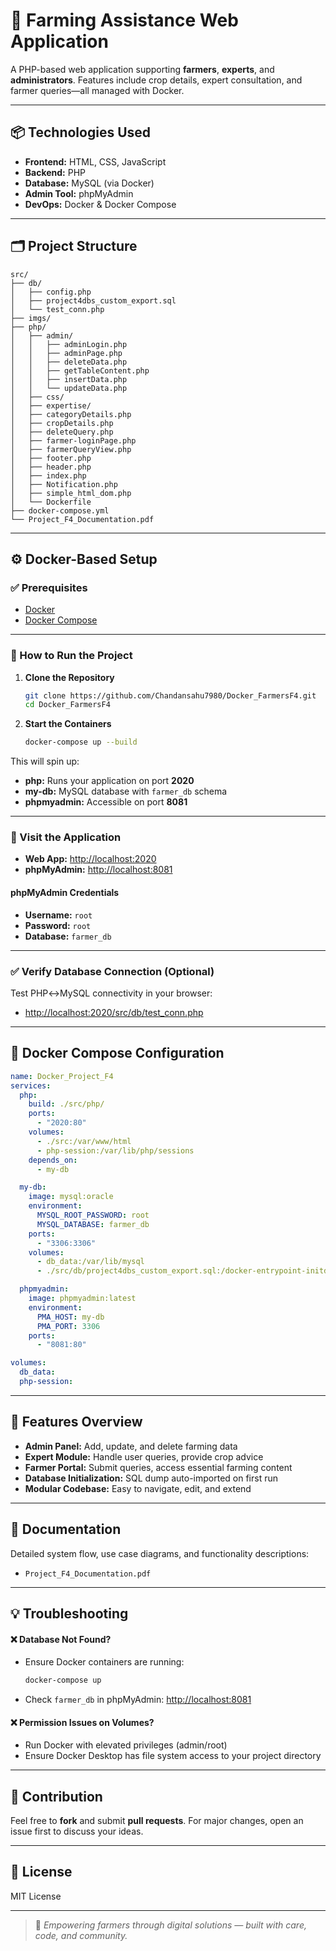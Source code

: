 # 🌱 Farming Assistance Web Application

A PHP-based web application supporting **farmers**, **experts**, and **administrators**. Features include crop details, expert consultation, and farmer queries—all managed with Docker.

---

## 📦 Technologies Used

- **Frontend:** HTML, CSS, JavaScript
- **Backend:** PHP
- **Database:** MySQL (via Docker)
- **Admin Tool:** phpMyAdmin
- **DevOps:** Docker & Docker Compose

---

## 🗂️ Project Structure

```
src/
├── db/
│   ├── config.php
│   ├── project4dbs_custom_export.sql
│   └── test_conn.php
├── imgs/
├── php/
│   ├── admin/
│   │   ├── adminLogin.php
│   │   ├── adminPage.php
│   │   ├── deleteData.php
│   │   ├── getTableContent.php
│   │   ├── insertData.php
│   │   └── updateData.php
│   ├── css/
│   ├── expertise/
│   ├── categoryDetails.php
│   ├── cropDetails.php
│   ├── deleteQuery.php
│   ├── farmer-loginPage.php
│   ├── farmerQueryView.php
│   ├── footer.php
│   ├── header.php
│   ├── index.php
│   ├── Notification.php
│   ├── simple_html_dom.php
│   └── Dockerfile
├── docker-compose.yml
└── Project_F4_Documentation.pdf
```

---

## ⚙️ Docker-Based Setup

### ✅ Prerequisites
- [Docker](https://www.docker.com/get-started)
- [Docker Compose](https://docs.docker.com/compose/)

---

### 🚀 How to Run the Project

1. **Clone the Repository**
    ```bash
    git clone https://github.com/Chandansahu7980/Docker_FarmersF4.git
    cd Docker_FarmersF4
    ```

2. **Start the Containers**
    ```bash
    docker-compose up --build
    ```

This will spin up:
- **php:** Runs your application on port **2020**
- **my-db:** MySQL database with `farmer_db` schema
- **phpmyadmin:** Accessible on port **8081**

---

### 🚀 Visit the Application

- **Web App:** [http://localhost:2020](http://localhost:2020)
- **phpMyAdmin:** [http://localhost:8081](http://localhost:8081)

#### phpMyAdmin Credentials
- **Username:** `root`
- **Password:** `root`
- **Database:** `farmer_db`

---

### ✅ Verify Database Connection (Optional)
Test PHP↔MySQL connectivity in your browser:
- [http://localhost:2020/src/db/test_conn.php](http://localhost:2020/src/db/test_conn.php)

---

## 🐳 Docker Compose Configuration

```yaml
name: Docker_Project_F4
services:
  php:
    build: ./src/php/
    ports:
      - "2020:80"
    volumes:
      - ./src:/var/www/html
      - php-session:/var/lib/php/sessions
    depends_on:
      - my-db

  my-db:
    image: mysql:oracle
    environment:
      MYSQL_ROOT_PASSWORD: root
      MYSQL_DATABASE: farmer_db
    ports:
      - "3306:3306"
    volumes:
      - db_data:/var/lib/mysql
      - ./src/db/project4dbs_custom_export.sql:/docker-entrypoint-initdb.d/init.sql

  phpmyadmin:
    image: phpmyadmin:latest
    environment:
      PMA_HOST: my-db
      PMA_PORT: 3306
    ports:
      - "8081:80"

volumes:
  db_data:
  php-session:
```

---

## 📄 Features Overview

- **Admin Panel:** Add, update, and delete farming data
- **Expert Module:** Handle user queries, provide crop advice
- **Farmer Portal:** Submit queries, access essential farming content
- **Database Initialization:** SQL dump auto-imported on first run
- **Modular Codebase:** Easy to navigate, edit, and extend

---

## 🧾 Documentation

Detailed system flow, use case diagrams, and functionality descriptions:
- `Project_F4_Documentation.pdf`

---

## 💡 Troubleshooting

#### ❌ Database Not Found?
- Ensure Docker containers are running:
    ```bash
    docker-compose up
    ```
- Check `farmer_db` in phpMyAdmin: [http://localhost:8081](http://localhost:8081)

#### ❌ Permission Issues on Volumes?
- Run Docker with elevated privileges (admin/root)
- Ensure Docker Desktop has file system access to your project directory

---

## 🤝 Contribution

Feel free to **fork** and submit **pull requests**. For major changes, open an issue first to discuss your ideas.

---

## 📜 License

MIT License

---

> 🌾 *Empowering farmers through digital solutions — built with care, code, and community.*
